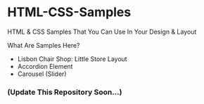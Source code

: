 # HTML-CSS-Samples
HTML &amp; CSS Samples That You Can Use In Your Design & Layout

What Are Samples Here? 
<ul>
  <li> Lisbon Chair Shop: Little Store Layout</li>
  <li> Accordion Element </li>
  <li> Carousel (Slider) </li>
</ul>

<h3>(Update This Repository Soon...)</h3>
